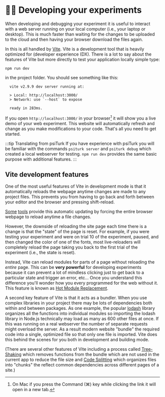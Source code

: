 # :woman_technologist: Developing your experiments

When developing and debugging your experiment it is useful to interact with a web server running on your local computer (i.e., your laptop or desktop).  This is much faster than waiting for the changes to be uploaded to the cloud and then having your browser download the files again.



In <SmileText/> this is all handled by [Vite](https://vitejs.dev).  Vite is a development tool that is heavily optimized for (developer experience (DX).  There is a lot to say about the features of Vite but more directly to test your application locally simple type:

`npm run dev`

in the project folder.  You should see something like this:

```
  vite v2.9.9 dev server running at:

  > Local: http://localhost:3000/
  > Network: use `--host` to expose

  ready in 283ms.
```

If you open `http://localhost:3000/` in your browser[^mac] it will show you a live demo of your web experiment.  This website will automatically refresh and change as you make modifications to your code.  That's all you need to get started.

[^mac]: On Mac if you press the Command (⌘)  key while clicking the link it will open in a new tab.

:::tip Translating from psiTurk
If you have experience with psiTurk you will be familiar with the commands `psiturk server`
and `psiturk debug` which created a local webserver for testing.  `npm run dev` provides the same basic purpose with additional features.
:::

## Vite development features

One of the most useful features of Vite in development mode is that it automatically reloads the webpage anytime changes are made to any project files.  This prevents you from having to go back and forth between your editor and the browser and pressing shift-reload.

[Some](https://marketplace.visualstudio.com/items?itemName=ziishaned.livereload) [tools](https://marketplace.visualstudio.com/items?itemName=ritwickdey.LiveServer) provide this automatic updating by forcing the entire browser webpage to reload anytime a file changes.  

However, the downside of reloading the site page each time there is a change is that the "state" of the page is reset.  For example, if you were testing your experiment and were on trial 10 of the experiment, paused, and then changed the color of one of the fonts, most live-reloaders will completely reload the page taking you back to the first trial of the experiment (i.e., the state is reset).

Instead, Vite can reload modules for parts of a page without reloading the *entire* page.   This can be **very powerful** for developing experiments because it can prevent a lot of mindless clicking just to get back to a particular state and trigger an error, etc...  Once you understand this difference you'll wonder how you every programmed for the web without it.  This feature is known as [Hot Module Replacement](https://vitejs.dev/guide/features.html#hot-module-replacement).  


A second key feature of Vite is that it acts as a bundler.  When you use complex libraries in your project there may be lots of dependencies both within and between packages.  As one example, the popular [lodash](https://lodash.com) library organizes all the functions into individual modules so importing the lodash library in Node.js technically may load as many as 600 other files at once.  If this was running on a real webserver the number of separate requests might overload the server.  As a result modern website "bundle" the required code into a single, optimized file so that only one file is imported.  Vite does this behind the scenes for you both in development and building mode.

(There are several other features of Vite including a process called [Tree-Shaking](https://developer.mozilla.org/en-US/docs/Glossary/Tree_shaking) which removes functions from the bundle which are not used in the current app to reduce the file size and [Code Splitting](https://developer.mozilla.org/en-US/docs/Glossary/Code_splitting) which organizes files into "chunks" the reflect common dependencies across different pages of a site.)



